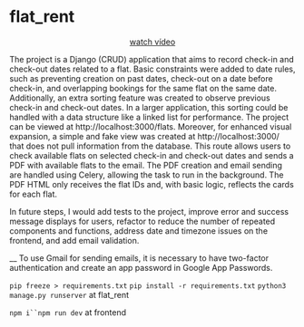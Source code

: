 # flat_rent

<p align="center">
  <a href="https://youtu.be/Jf5OK57SQWk" target="_blank">
    watch vídeo
  </a>
</p>

The project is a Django (CRUD) application that aims to record check-in and check-out dates related to a flat. Basic constraints were added to date rules, such as preventing creation on past dates, check-out on a date before check-in, and overlapping bookings for the same flat on the same date. Additionally, an extra sorting feature was created to observe previous check-in and check-out dates. In a larger application, this sorting could be handled with a data structure like a linked list for performance. The project can be viewed at http://localhost:3000/flats. Moreover, for enhanced visual expansion, a simple and fake view was created at http://localhost:3000/ that does not pull information from the database. This route allows users to check available flats on selected check-in and check-out dates and sends a PDF with available flats to the email. The PDF creation and email sending are handled using Celery, allowing the task to run in the background. The PDF HTML only receives the flat IDs and, with basic logic, reflects the cards for each flat.

In future steps, I would add tests to the project, improve error and success message displays for users, refactor to reduce the number of repeated components and functions, address date and timezone issues on the frontend, and add email validation.

\_\_ To use Gmail for sending emails, it is necessary to have two-factor authentication and create an app password in Google App Passwords.

`pip freeze > requirements.txt` `pip install -r requirements.txt` `python3 manage.py runserver` at flat_rent

` npm i``npm run dev ` at frontend
